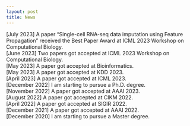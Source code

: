 ```yaml
---
layout: post
title: News
---
```

[July 2023] A paper “Single-cell RNA-seq data imputation using Feature Propagation” received the Best Paper Award at ICML 2023 Workshop on Computational Biology. <br>
[June 2023] Two papers got accepted at ICML 2023 Workshop on Computational Biology. <br>
[May 2023] A paper got accepted at Bioinformatics. <br>
[May 2023] A paper got accepted at KDD 2023. <br>
[April 2023] A paper got accepted at ICML 2023. <br>
[December 2022] I am starting to pursue a Ph.D. degree. <br>
[November 2022] A paper got accepted at AAAI 2023. <br>
[August 2022] A paper got accepted at CIKM 2022. <br>
[April 2022] A paper got accepted at SIGIR 2022. <br>
[December 2021] A paper got accepted at AAAI 2022. <br>
[December 2020] I am starting to pursue a Master degree. <br>